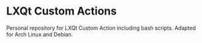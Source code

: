 # LXQt Custom Actions

Personal repository for LXQt Custom Action including bash scripts. Adapted for Arch Linux and Debian.
